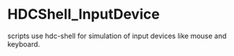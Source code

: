# HDCShell_InputDevice
scripts use hdc-shell for simulation of input devices like mouse and keyboard.
